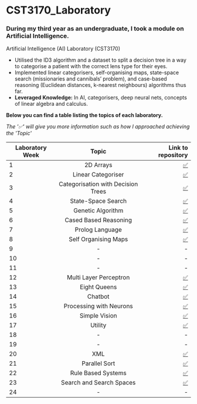 # CST3170_Laboratory
 ### During my third year as an undergraduate, I took a module on Artificial Intelligence.
 
 Artificial Intelligence (AI) Laboratory (CST3170)
-	Utilised the ID3 algorithm and a dataset to split a decision tree in a way to categorise a patient with the correct lens type for their eyes.
-	Implemented linear categorisers, self-organising maps, state-space search (missionaries and cannibals’ problem), and case-based reasoning (Euclidean distances, k-nearest neighbours) algorithms thus far.
-	<b>Leveraged Knowledge:</b> In AI, categorisers, deep neural nets, concepts of linear algebra and calculus.

<b>Below you can find a table listing the topics of each laboratory. </b>

  _The '✅' will give you more information such as how I approached achieving the 'Topic'_

| Laboratory Week        | Topic         | Link to repository |
| ---------------------- |:------------: | -------------------------------: |
| 1           | 2D Arrays | [✅](./src/lab1)              |
| 2           | Linear Categoriser      |        [✅](./src/lab2)          |
| 3           | Categorisation with Decision Trees      |         [✅](./src/lab3)         |
| 4           | State-Space Search |         [✅](./src/lab4)     |
| 5           | Genetic Algorithm      |           [✅](./src/lab5)      |
| 6           | Cased Based Reasoning      |         [✅](./src/lab6)          |
| 7           | Prolog Language | [✅](./src/lab7)               |
| 8           | Self Organising Maps      |        [✅](./src/lab8)         |
| 9           | -      |    -               |
| 10          | -      |    -               |
| 11          | - | -              |
| 12          | Multi Layer Perceptron      |  [✅](./src/lab12)  |
| 13          | Eight Queens      |    [✅](./src/lab13) |
| 14          | Chatbot | [✅](./src/lab14) |
| 15          | Processing with Neurons      |   [✅](./src/lab15) |
| 16          | Simple Vision      |    [✅](./src/lab16) |
| 17          | Utility | [✅](./src/lab17) |
| 18          | -      |   - |
| 19          | -     |  -  |
| 20          | XML | [✅](./src/lab20) |
| 21          | Parallel Sort      |   [✅](./src/lab21) |
| 22          | Rule Based Systems      |    [✅](./src/lab22) |
| 23          | Search and Search Spaces | [✅](./src/lab23) |
| 24          | - | - |
